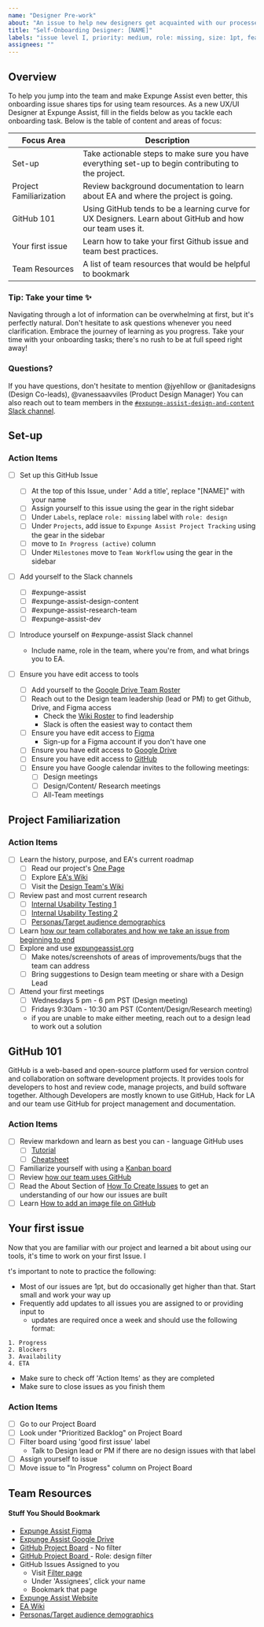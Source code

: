 ```yaml
---
name: "Designer Pre-work"
about: "An issue to help new designers get acquainted with our processes."
title: "Self-Onboarding Designer: [NAME]"
labels: "issue level I, priority: medium, role: missing, size: 1pt, feature: onboard / offboard"
assignees: ""
---
```


## Overview

To help you jump into the team and make Expunge Assist even better, this onboarding issue shares tips for using team resources. As a new UX/UI Designer at Expunge Assist, fill in the fields below as you tackle each onboarding task. Below is the table of content and areas of focus:

| Focus Area              | Description                                                                                              |
| ----------------------- | -------------------------------------------------------------------------------------------------------- |
| Set-up                  | Take actionable steps to make sure you have everything set-up to begin contributing to the project.      |
| Project Familiarization | Review background documentation to learn about EA and where the project is going.                        |
| GitHub 101              | Using GitHub tends to be a learning curve for UX Designers. Learn about GitHub and how our team uses it. |
| Your first issue        | Learn how to take your first Github issue and team best practices.                                       |
| Team Resources          | A list of team resources that would be helpful to bookmark                                               |

### Tip: Take your time :sparkles:

Navigating through a lot of information can be overwhelming at first, but it's perfectly natural. Don't hesitate to ask questions whenever you need clarification. Embrace the journey of learning as you progress. Take your time with your onboarding tasks; there's no rush to be at full speed right away!

### Questions?

If you have questions, don't hesitate to mention @jyehllow or @anitadesigns (Design Co-leads), @vanessaavviles (Product Design Manager) You can also reach out to team members in the [`#expunge-assist-design-and-content` Slack channel](https://hackforla.slack.com/archives/C02T3EB0N77).

## Set-up

### Action Items

- [ ] Set up this GitHub Issue

  - [ ] At the top of this Issue, under ' Add a title', replace "[NAME]" with your name
  - [ ] Assign yourself to this issue using the gear in the right sidebar
  - [ ] Under `Labels`, replace `role: missing` label with `role: design`
  - [ ] Under `Projects`, add issue to `Expunge Assist Project Tracking` using the gear in the sidebar
  - [ ] move to `In Progress (active)` column
  - [ ] Under `Milestones` move to `Team Workflow` using the gear in the sidebar

- [ ] Add yourself to the Slack channels

  - [ ] #expunge-assist
  - [ ] #expunge-assist-design-content
  - [ ] #expunge-assist-research-team
  - [ ] #expunge-assist-dev

- [ ] Introduce yourself on #expunge-assist Slack channel

  - Include name, role in the team, where you're from, and what brings you to EA.

- [ ] Ensure you have edit access to tools
  - [ ] Add yourself to the [Google Drive Team Roster](https://docs.google.com/spreadsheets/d/12sAwYiQJP4fmEONF6-oUVYFVupTwSkci/edit)
  - [ ] Reach out to the Design team leadership (lead or PM) to get Github, Drive, and Figma access
    - Check the [Wiki Roster](https://github.com/hackforla/expunge-assist/wiki/The-Current-Team) to find leadership
    - Slack is often the easiest way to contact them
  - [ ] Ensure you have edit access to [Figma](https://www.figma.com/files/project/27345011?fuid=874019376796639084)
    - Sign-up for a Figma account if you don't have one
  - [ ] Ensure you have edit access to [Google Drive](https://drive.google.com/drive/u/0/folders/1qR-5gm7a-3h-Zm6Tu8IxDQ6yL488kf1n)
  - [ ] Ensure you have edit access to [GitHub](https://github.com/hackforla/expunge-assist/projects/1)
  - [ ] Ensure you have Google calendar invites to the following meetings:
    - [ ] Design meetings
    - [ ] Design/Content/ Research meetings
    - [ ] All-Team meetings

## Project Familiarization

### Action Items

- [ ] Learn the history, purpose, and EA's current roadmap
  - [ ] Read our project's [One Page](https://docs.google.com/document/d/1SVgk4vH02oH7kUVbphKebrWMQNOMtzkIkpcksnHAULo/edit)
  - [ ] Explore [EA's Wiki](https://github.com/hackforla/expunge-assist/wiki)
  - [ ] Visit the [Design Team's Wiki](https://github.com/hackforla/expunge-assist/wiki/UX-Designer)
- [ ] Review past and most current research
  - [ ] [Internal Usability Testing 1 ](https://docs.google.com/document/d/1N0u7c1RwbxglQpLk_lIgbhDnAenMhCwNPazcNHI9aJI/edit?tab=t.0#heading=h.gpri51glck6b)
  - [ ] [Internal Usability Testing 2 ](https://docs.google.com/presentation/d/1PH0c-MvX4HKfiEI9xZHUMM9YJFjGNsplaMNsCNbWqzI/edit#slide=id.geed4b67c62_0_0)
  - [ ] [Personas/Target audience demographics](https://docs.google.com/presentation/d/1Bwl-tzVmd3xIZX5vLFmNKkwjylSExFImo2RMIqvsS0g/edit#slide=id.p)
- [ ] Learn [how our team collaborates and how we take an issue from beginning to end](https://www.figma.com/file/hYqRxmBVtJbDv9DJXV6nra/Expunge-Assist-Main-Figma?type=design&node-id=11920-9931&mode=design&t=fJwnNvbDR2UVisY1-4)
- [ ] Explore and use [expungeassist.org](https://expungeassist.org/)
  - [ ] Make notes/screenshots of areas of improvements/bugs that the team can address
  - [ ] Bring suggestions to Design team meeting or share with a Design Lead
- [ ] Attend your first meetings
  - [ ] Wednesdays 5 pm - 6 pm PST (Design meeting)
  - [ ] Fridays 9:30am - 10:30 am PST (Content/Design/Research meeting)
  - if you are unable to make either meeting, reach out to a design lead to work out a solution

## GitHub 101

GitHub is a web-based and open-source platform used for version control and collaboration on software development projects. It provides tools for developers to host and review code, manage projects, and build software together. Although Developers are mostly known to use GitHub, Hack for LA and our team use GitHub for project management and documentation.

### Action Items

- [ ] Review markdown and learn as best you can - language GitHub uses
  - [ ] [Tutorial ](https://www.markdowntutorial.com/)
  - [ ] [Cheatsheet](https://greenido.wordpress.com/2015/09/08/markdown-cheatsheet-101/)
- [ ] Familiarize yourself with using a [Kanban board](https://docs.google.com/document/d/11Fe7mNdmPBP5bD_yLJ1C0_I1TmoK47AuHHrdhdDyWCs/edit#heading=h.nl3p4nf4eqb4)
- [ ] Review [how our team uses GitHub](https://docs.google.com/document/d/1KuNrH_yKli4gvjdSF7DkPi0GtUArh2axYMJip6LlPFA/edit)
- [ ] Read the About Section of [How To Create Issues](https://github.com/hackforla/expunge-assist/wiki/How-to-Create-Issues#About) to get an understanding of our how our issues are built
- [ ] Learn [How to add an image file on GitHub](https://docs.github.com/en/get-started/writing-on-github/working-with-advanced-formatting/attaching-files)

## Your first issue

Now that you are familiar with our project and learned a bit about using our tools, it's time to work on your first Issue. I

t's important to note to practice the following:

- Most of our issues are 1pt, but do occasionally get higher than that. Start small and work your way up
- Frequently add updates to all issues you are assigned to or providing input to
  - updates are required once a week and should use the following format:

```
1. Progress
2. Blockers
3. Availability
4. ETA
```

- Make sure to check off 'Action Items' as they are completed
- Make sure to close issues as you finish them

### Action Items

- [ ] Go to our Project Board
- [ ] Look under "Prioritized Backlog" on Project Board
- [ ] Filter board using 'good first issue' label
  - Talk to Design lead or PM if there are no design issues with that label
- [ ] Assign yourself to issue
- [ ] Move issue to "In Progress" column on Project Board

## Team Resources

#### Stuff You Should Bookmark

- [Expunge Assist Figma](https://www.figma.com/file/hYqRxmBVtJbDv9DJXV6nra/Expunge-Assist-Main-Figma?type=design&node-id=2-21&mode=design&t=gp9ORTk5A0xuk3TF-0)
- [Expunge Assist Google Drive](https://drive.google.com/drive/folders/1qR-5gm7a-3h-Zm6Tu8IxDQ6yL488kf1n?usp=sharing)
- [GitHub Project Board](https://github.com/hackforla/expunge-assist/projects/1) - No filter
- [GitHub Project Board ](https://github.com/hackforla/expunge-assist/projects/1?card_filter_query=label:%22role:+design%22)- Role: design filter
- GitHub Issues Assigned to you
  - Visit [Filter page](https://github.com/hackforla/UI-UX/issues)
  - Under 'Assignees', click your name
  - Bookmark that page
- [Expunge Assist Website ](https://expungeassist.org/)
- [EA Wiki ](https://github.com/hackforla/expunge-assist/wiki)
- [Personas/Target audience demographics](https://docs.google.com/presentation/d/1Bwl-tzVmd3xIZX5vLFmNKkwjylSExFImo2RMIqvsS0g/edit#slide=id.p)
